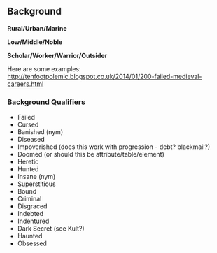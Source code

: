 ## Background

**Rural/Urban/Marine**

**Low/Middle/Noble**

**Scholar/Worker/Warrior/Outsider**

Here are some examples: http://tenfootpolemic.blogspot.co.uk/2014/01/200-failed-medieval-careers.html

### Background Qualifiers

* Failed
* Cursed
* Banished (nym)
* Diseased
* Impoverished (does this work with progression - debt? blackmail?)
* Doomed (or should this be attribute/table/element)
* Heretic
* Hunted
* Insane (nym)
* Superstitious
* Bound
* Criminal
* Disgraced
* Indebted
* Indentured
* Dark Secret (see Kult?)
* Haunted
* Obsessed